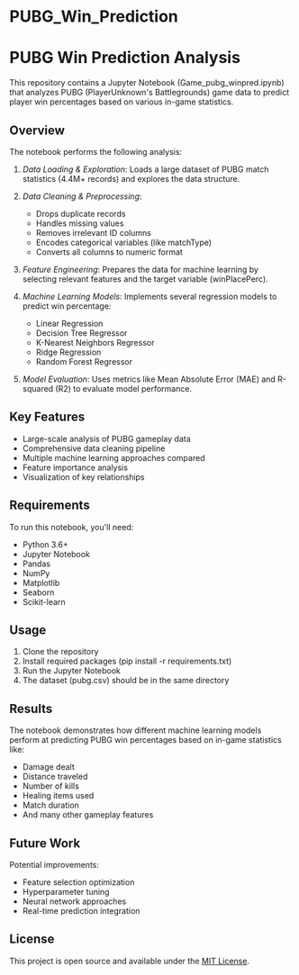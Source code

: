 # PUBG_Win_Prediction
# PUBG Win Prediction Analysis

This repository contains a Jupyter Notebook (Game_pubg_winpred.ipynb) that analyzes PUBG (PlayerUnknown's Battlegrounds) game data to predict player win percentages based on various in-game statistics.

## Overview

The notebook performs the following analysis:

1. *Data Loading & Exploration*: Loads a large dataset of PUBG match statistics (4.4M+ records) and explores the data structure.

2. *Data Cleaning & Preprocessing*:
   - Drops duplicate records
   - Handles missing values
   - Removes irrelevant ID columns
   - Encodes categorical variables (like matchType)
   - Converts all columns to numeric format

3. *Feature Engineering*: Prepares the data for machine learning by selecting relevant features and the target variable (winPlacePerc).

4. *Machine Learning Models*: Implements several regression models to predict win percentage:
   - Linear Regression
   - Decision Tree Regressor
   - K-Nearest Neighbors Regressor
   - Ridge Regression
   - Random Forest Regressor

5. *Model Evaluation*: Uses metrics like Mean Absolute Error (MAE) and R-squared (R2) to evaluate model performance.

## Key Features

- Large-scale analysis of PUBG gameplay data
- Comprehensive data cleaning pipeline
- Multiple machine learning approaches compared
- Feature importance analysis
- Visualization of key relationships

## Requirements

To run this notebook, you'll need:

- Python 3.6+
- Jupyter Notebook
- Pandas
- NumPy
- Matplotlib
- Seaborn
- Scikit-learn

## Usage

1. Clone the repository
2. Install required packages (pip install -r requirements.txt)
3. Run the Jupyter Notebook
4. The dataset (pubg.csv) should be in the same directory

## Results

The notebook demonstrates how different machine learning models perform at predicting PUBG win percentages based on in-game statistics like:
- Damage dealt
- Distance traveled
- Number of kills
- Healing items used
- Match duration
- And many other gameplay features

## Future Work

Potential improvements:
- Feature selection optimization
- Hyperparameter tuning
- Neural network approaches
- Real-time prediction integration

## License

This project is open source and available under the [MIT License](LICENSE).
